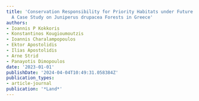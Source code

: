 ```yaml
---
title: 'Conservation Responsibility for Priority Habitats under Future Climate Conditions:
  A Case Study on Juniperus drupacea Forests in Greece'
authors:
- Ioannis P Kokkoris
- Konstantinos Kougioumoutzis
- Ioannis Charalampopoulos
- Ektor Apostolidis
- Ilias Apostolidis
- Arne Strid
- Panayotis Dimopoulos
date: '2023-01-01'
publishDate: '2024-04-04T10:49:31.058384Z'
publication_types:
- article-journal
publication: '*Land*'
---
```

